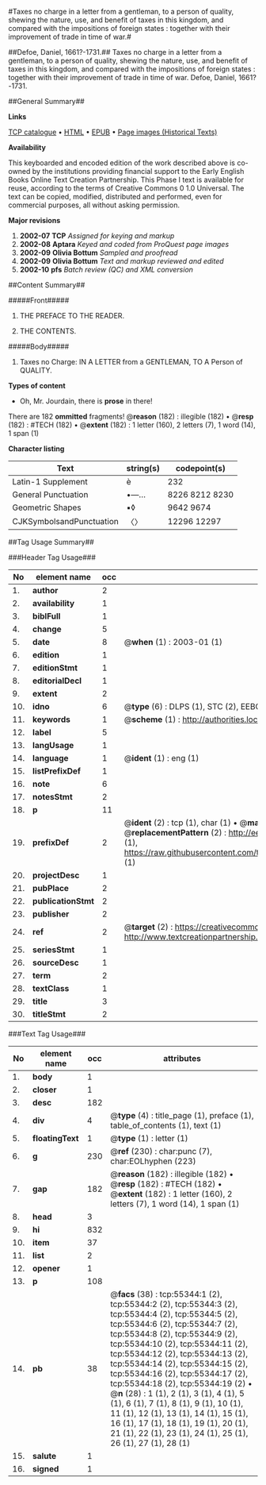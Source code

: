 #Taxes no charge in a letter from a gentleman, to a person of quality, shewing the nature, use, and benefit of taxes in this kingdom, and compared with the impositions of foreign states : together with their improvement of trade in time of war.#

##Defoe, Daniel, 1661?-1731.##
Taxes no charge in a letter from a gentleman, to a person of quality, shewing the nature, use, and benefit of taxes in this kingdom, and compared with the impositions of foreign states : together with their improvement of trade in time of war.
Defoe, Daniel, 1661?-1731.

##General Summary##

**Links**

[TCP catalogue](http://www.ota.ox.ac.uk/tcp/)  • 
[HTML](http://tei.it.ox.ac.uk/tcp/Texts-HTML/free/A63/A63456.html)  • 
[EPUB](http://tei.it.ox.ac.uk/tcp/Texts-EPUB/free/A63/A63456.epub) • 
[Page images (Historical Texts)](https://data.historicaltexts.jisc.ac.uk/view?pubId=eebo-12167089e&pageId=eebo-12167089e-55344-1)

**Availability**

This keyboarded and encoded edition of the
	       work described above is co-owned by the institutions
	       providing financial support to the Early English Books
	       Online Text Creation Partnership. This Phase I text is
	       available for reuse, according to the terms of Creative
	       Commons 0 1.0 Universal. The text can be copied,
	       modified, distributed and performed, even for
	       commercial purposes, all without asking permission.

**Major revisions**

1. __2002-07__ __TCP__ *Assigned for keying and markup*
1. __2002-08__ __Aptara__ *Keyed and coded from ProQuest page images*
1. __2002-09__ __Olivia Bottum__ *Sampled and proofread*
1. __2002-09__ __Olivia Bottum__ *Text and markup reviewed and edited*
1. __2002-10__ __pfs__ *Batch review (QC) and XML conversion*

##Content Summary##

#####Front#####

1. THE
PREFACE
TO THE
READER.

1. THE
CONTENTS.

#####Body#####

1. Taxes no Charge:
IN
A LETTER from a GENTLEMAN,
TO
A Person of QUALITY.

**Types of content**

  * Oh, Mr. Jourdain, there is **prose** in there!

There are 182 **ommitted** fragments! 
 @__reason__ (182) : illegible (182)  •  @__resp__ (182) : #TECH (182)  •  @__extent__ (182) : 1 letter (160), 2 letters (7), 1 word (14), 1 span (1)

**Character listing**


|Text|string(s)|codepoint(s)|
|---|---|---|
|Latin-1 Supplement|è|232|
|General Punctuation|•—…|8226 8212 8230|
|Geometric Shapes|▪◊|9642 9674|
|CJKSymbolsandPunctuation|〈〉|12296 12297|

##Tag Usage Summary##

###Header Tag Usage###

|No|element name|occ|attributes|
|---|---|---|---|
|1.|__author__|2||
|2.|__availability__|1||
|3.|__biblFull__|1||
|4.|__change__|5||
|5.|__date__|8| @__when__ (1) : 2003-01 (1)|
|6.|__edition__|1||
|7.|__editionStmt__|1||
|8.|__editorialDecl__|1||
|9.|__extent__|2||
|10.|__idno__|6| @__type__ (6) : DLPS (1), STC (2), EEBO-CITATION (1), OCLC (1), VID (1)|
|11.|__keywords__|1| @__scheme__ (1) : http://authorities.loc.gov/ (1)|
|12.|__label__|5||
|13.|__langUsage__|1||
|14.|__language__|1| @__ident__ (1) : eng (1)|
|15.|__listPrefixDef__|1||
|16.|__note__|6||
|17.|__notesStmt__|2||
|18.|__p__|11||
|19.|__prefixDef__|2| @__ident__ (2) : tcp (1), char (1)  •  @__matchPattern__ (2) : ([0-9\-]+):([0-9IVX]+) (1), (.+) (1)  •  @__replacementPattern__ (2) : http://eebo.chadwyck.com/downloadtiff?vid=$1&page=$2 (1), https://raw.githubusercontent.com/textcreationpartnership/Texts/master/tcpchars.xml#$1 (1)|
|20.|__projectDesc__|1||
|21.|__pubPlace__|2||
|22.|__publicationStmt__|2||
|23.|__publisher__|2||
|24.|__ref__|2| @__target__ (2) : https://creativecommons.org/publicdomain/zero/1.0/ (1), http://www.textcreationpartnership.org/docs/. (1)|
|25.|__seriesStmt__|1||
|26.|__sourceDesc__|1||
|27.|__term__|2||
|28.|__textClass__|1||
|29.|__title__|3||
|30.|__titleStmt__|2||


###Text Tag Usage###

|No|element name|occ|attributes|
|---|---|---|---|
|1.|__body__|1||
|2.|__closer__|1||
|3.|__desc__|182||
|4.|__div__|4| @__type__ (4) : title_page (1), preface (1), table_of_contents (1), text (1)|
|5.|__floatingText__|1| @__type__ (1) : letter (1)|
|6.|__g__|230| @__ref__ (230) : char:punc (7), char:EOLhyphen (223)|
|7.|__gap__|182| @__reason__ (182) : illegible (182)  •  @__resp__ (182) : #TECH (182)  •  @__extent__ (182) : 1 letter (160), 2 letters (7), 1 word (14), 1 span (1)|
|8.|__head__|3||
|9.|__hi__|832||
|10.|__item__|37||
|11.|__list__|2||
|12.|__opener__|1||
|13.|__p__|108||
|14.|__pb__|38| @__facs__ (38) : tcp:55344:1 (2), tcp:55344:2 (2), tcp:55344:3 (2), tcp:55344:4 (2), tcp:55344:5 (2), tcp:55344:6 (2), tcp:55344:7 (2), tcp:55344:8 (2), tcp:55344:9 (2), tcp:55344:10 (2), tcp:55344:11 (2), tcp:55344:12 (2), tcp:55344:13 (2), tcp:55344:14 (2), tcp:55344:15 (2), tcp:55344:16 (2), tcp:55344:17 (2), tcp:55344:18 (2), tcp:55344:19 (2)  •  @__n__ (28) : 1 (1), 2 (1), 3 (1), 4 (1), 5 (1), 6 (1), 7 (1), 8 (1), 9 (1), 10 (1), 11 (1), 12 (1), 13 (1), 14 (1), 15 (1), 16 (1), 17 (1), 18 (1), 19 (1), 20 (1), 21 (1), 22 (1), 23 (1), 24 (1), 25 (1), 26 (1), 27 (1), 28 (1)|
|15.|__salute__|1||
|16.|__signed__|1||
